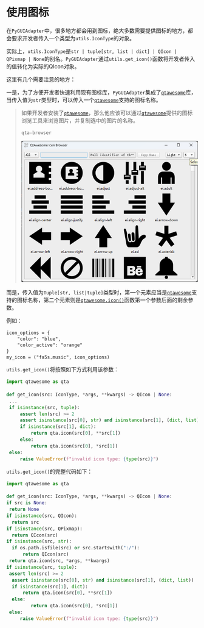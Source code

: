 # 使用图标

在`PyGUIAdapter`中，很多地方都会用到图标，绝大多数需要提供图标的地方，都会要求开发者传入一个类型为`utils.IconType`的对象。 

实际上，`utils.IconType`是`str | tuple[str, list | dict] | QIcon | QPixmap | None`的别名。`PyGUIAdapter`通过`utils.get_icon()`函数将开发者传入的值转化为实际的QIcon对象。

这里有几个需要注意的地方：



一是，为了方便开发者快速利用现有图标库，`PyGUIAdapter`集成了[`qtawesome`](https://github.com/spyder-ide/qtawesome)库，当传入值为`str`类型时，可以传入一个[`qtawesome`](https://github.com/spyder-ide/qtawesome)支持的图标名称。

> 如果开发者安装了[`qtawesome`](https://github.com/spyder-ide/qtawesome)，那么他应该可以通过[`qtawesome`](https://github.com/spyder-ide/qtawesome)提供的图标浏览工具来浏览图片，并复制选中的图片的名称。
>
> ```shell
> qta-browser
> ```
>
> <img src="../images/qta-browser.png" />



而是，传入值为`Tuple[str, list|tuple]`类型时，第一个元素应当是[`qtawesome`](https://github.com/spyder-ide/qtawesome)支持的图标名称，第二个元素则是[`qtawesome.icon()`](https://qtawesome.readthedocs.io/en/latest/_generate/qtawesome.icon.html#qtawesome.icon)函数第一个参数后面的剩余参数。

例如：

```pytho
icon_options = {
	"color": "blue",
	"color_active": "orange"
}
my_icon = ("fa5s.music", icon_options)
```

`utils.get_icon()`将按照如下方式利用该参数：

```python
import qtawesome as qta

def get_icon(src: IconType, *args, **kwargs) -> QIcon | None:
 ...
 if isinstance(src, tuple):
     assert len(src) >= 2
     assert isinstance(src[0], str) and isinstance(src[1], (dict, list))
     if isinstance(src[1], dict):
         return qta.icon(src[0], **src[1])
     else:
         return qta.icon(src[0], *src[1])
 else:
     raise ValueError(f"invalid icon type: {type(src)}")
```

`utils.get_icon()`的完整代码如下：

```python
import qtawesome as qta

def get_icon(src: IconType, *args, **kwargs) -> QIcon | None:
if src is None:
 return None
if isinstance(src, QIcon):
  return src
if isinstance(src, QPixmap):
  return QIcon(src)
if isinstance(src, str):
  if os.path.isfile(src) or src.startswith(":/"):
      return QIcon(src)
 return qta.icon(src, *args, **kwargs)
if isinstance(src, tuple):
 assert len(src) >= 2
  assert isinstance(src[0], str) and isinstance(src[1], (dict, list))
  if isinstance(src[1], dict):
      return qta.icon(src[0], **src[1])
  else:
         return qta.icon(src[0], *src[1])
 else:
     raise ValueError(f"invalid icon type: {type(src)}")
```



